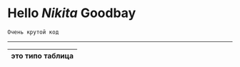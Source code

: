 # **Hello *Nikita* Goodbay**
```
Очень крутой код
```
----------------
|это типо таблица|
|----------------|
